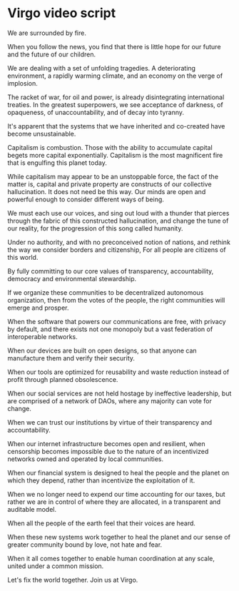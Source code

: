 # Virgo video script

We are surrounded by fire.

When you follow the news, you find that there is little hope for our future and the future of our children.

We are dealing with a set of unfolding tragedies. A deteriorating environment, a rapidly warming climate, and an economy on the verge of implosion.

The racket of war, for oil and power, is already disintegrating international treaties. In the greatest superpowers, we see acceptance of darkness, of opaqueness, of unaccountability, and of decay into tyranny.

It's apparent that the systems that we have inherited and co-created have become unsustainable.

Capitalism is combustion. Those with the ability to accumulate capital begets more capital exponentially. Capitalism is the most magnificent fire that is engulfing this planet today.

While capitalism may appear to be an unstoppable force, the fact of the matter is, capital and private property are constructs of our collective hallucination. It does not need be this way. Our minds are open and powerful enough to consider different ways of being.

We must each use our voices, and sing out loud with a thunder
that pierces through the fabric of this constructed hallucination, and change the tune of our reality, for the progression of this song called humanity.

Under no authority, and with no preconceived notion of nations,
and rethink the way we consider borders and citizenship,
For all people are citizens of this world.

By fully committing to our core values of transparency, accountability, democracy and environmental stewardship.

If we organize these communities to be decentralized autonomous organization, then from the votes of the people,
the right communities will emerge and prosper.

When the software that powers our communications are free, with privacy by default, and there exists not one monopoly but a vast federation of interoperable networks.

When our devices are built on open designs, so that anyone can manufacture them and verify their security. 

When our tools are optimized for reusability and waste reduction instead of profit through planned obsolescence.

When our social services are not held hostage by ineffective leadership, but are comprised of a network of DAOs, where any majority can vote for change.

When we can trust our institutions by virtue of their transparency and accountability.

When our internet infrastructure becomes open and resilient,
when censorship becomes impossible due to the nature of an incentivized networks owned and operated by local communities.

When our financial system is designed to heal the people and the planet on which they depend, rather than incentivize the exploitation of it.

When we no longer need to expend our time accounting for our taxes, but rather we are in control of where they are allocated, in a transparent and auditable model.

When all the people of the earth feel that their voices are heard.

When these new systems work together to heal the planet
and our sense of greater community bound by love, not hate and fear.

When it all comes together to enable human coordination at any scale, united under a common mission.

Let's fix the world together. Join us at Virgo.
